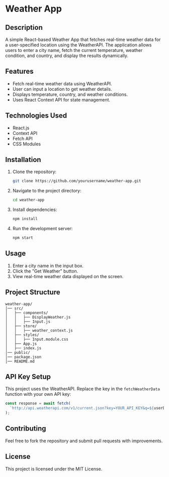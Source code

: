 # Weather App

## Description
A simple React-based Weather App that fetches real-time weather data for a user-specified location using the WeatherAPI. The application allows users to enter a city name, fetch the current temperature, weather condition, and country, and display the results dynamically.

## Features
- Fetch real-time weather data using WeatherAPI.
- User can input a location to get weather details.
- Displays temperature, country, and weather conditions.
- Uses React Context API for state management.

## Technologies Used
- React.js
- Context API
- Fetch API
- CSS Modules

## Installation
1. Clone the repository:
   ```sh
   git clone https://github.com/yourusername/weather-app.git
   ```
2. Navigate to the project directory:
   ```sh
   cd weather-app
   ```
3. Install dependencies:
   ```sh
   npm install
   ```
4. Run the development server:
   ```sh
   npm start
   ```

## Usage
1. Enter a city name in the input box.
2. Click the "Get Weather" button.
3. View real-time weather data displayed on the screen.

## Project Structure
```
weather-app/
│── src/
│   ├── components/
│   │   ├── DisplayWeather.js
│   │   ├── Input.js
│   ├── store/
│   │   ├── weather_context.js
│   ├── styles/
│   │   ├── Input.module.css
│   ├── App.js
│   ├── index.js
│── public/
│── package.json
│── README.md
```

## API Key Setup
This project uses the WeatherAPI. Replace the key in the `fetchWeatherData` function with your own API key:
```js
const response = await fetch(
  `http://api.weatherapi.com/v1/current.json?key=YOUR_API_KEY&q=${userData}`
);
```

## Contributing
Feel free to fork the repository and submit pull requests with improvements.

## License
This project is licensed under the MIT License.

